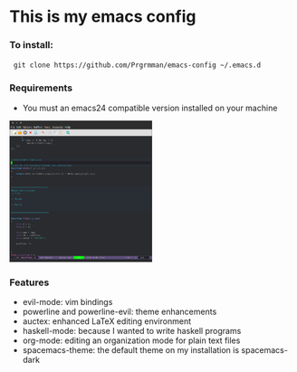 <h1>This is my emacs config</h1>

<h3> To install: </h3>
<code> git clone https://github.com/Prgrmman/emacs-config ~/.emacs.d </code> 

<h3> Requirements </h3>

<ul>
<li> You must an emacs24 compatible version installed on your machine </li> 
</ul>

<img src="https://raw.githubusercontent.com/Prgrmman/emacs-config/master/screenshots/screenshot.png" width="50%" height= "50%">
  
<h3> Features </h3>
<ul>
  <li> evil-mode: vim bindings </li>
  <li> powerline and powerline-evil: theme enhancements</li>
  <li> auctex: enhanced LaTeX editing environment </li>
  <li> haskell-mode: because I wanted to write haskell programs </li>
  <li> org-mode: editing an organization mode for plain text files </li>
  <li> spacemacs-theme: the default theme on my installation is spacemacs-dark </li> 
</ul>
